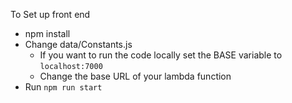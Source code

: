 To Set up front end

- npm install
- Change data/Constants.js
    - If you want to run the code locally set the BASE variable to `localhost:7000`
    - Change the base URL of your lambda function
- Run `npm run start`